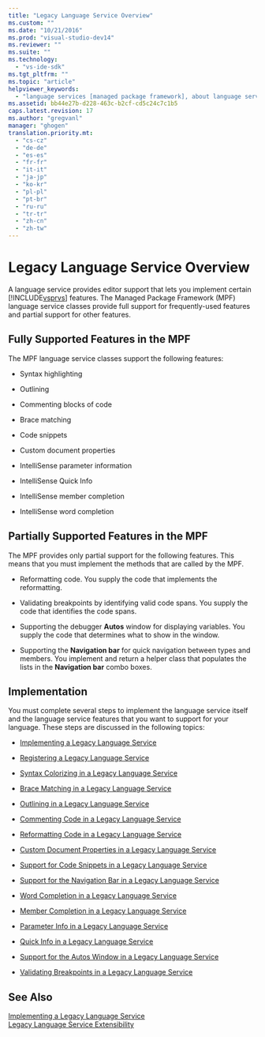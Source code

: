 ```yaml
---
title: "Legacy Language Service Overview"
ms.custom: ""
ms.date: "10/21/2016"
ms.prod: "visual-studio-dev14"
ms.reviewer: ""
ms.suite: ""
ms.technology: 
  - "vs-ide-sdk"
ms.tgt_pltfrm: ""
ms.topic: "article"
helpviewer_keywords: 
  - "language services [managed package framework], about language services"
ms.assetid: bb44e27b-d228-463c-b2cf-cd5c24c7c1b5
caps.latest.revision: 17
ms.author: "gregvanl"
manager: "ghogen"
translation.priority.mt: 
  - "cs-cz"
  - "de-de"
  - "es-es"
  - "fr-fr"
  - "it-it"
  - "ja-jp"
  - "ko-kr"
  - "pl-pl"
  - "pt-br"
  - "ru-ru"
  - "tr-tr"
  - "zh-cn"
  - "zh-tw"
---
```

# Legacy Language Service Overview
A language service provides editor support that lets you implement certain [!INCLUDE[vsprvs](../code-quality/includes/vsprvs_md.md)] features. The Managed Package Framework (MPF) language service classes provide full support for frequently-used features and partial support for other features.  
  
## Fully Supported Features in the MPF  
 The MPF language service classes support the following features:  
  
-   Syntax highlighting  
  
-   Outlining  
  
-   Commenting blocks of code  
  
-   Brace matching  
  
-   Code snippets  
  
-   Custom document properties  
  
-   IntelliSense parameter information  
  
-   IntelliSense Quick Info  
  
-   IntelliSense member completion  
  
-   IntelliSense word completion  
  
## Partially Supported Features in the MPF  
 The MPF provides only partial support for the following features. This means that you must implement the methods that are called by the MPF.  
  
-   Reformatting code. You supply the code that implements the reformatting.  
  
-   Validating breakpoints by identifying valid code spans. You supply the code that identifies the code spans.  
  
-   Supporting the debugger **Autos** window for displaying variables. You supply the code that determines what to show in the window.  
  
-   Supporting the **Navigation bar** for quick navigation between types and members. You implement and return a helper class that populates the lists in the **Navigation bar** combo boxes.  
  
## Implementation  
 You must complete several steps to implement the language service itself and the language service features that you want to support for your language. These steps are discussed in the following topics:  
  
-   [Implementing a Legacy Language Service](../extensibility-internals/implementing-a-legacy-language-service2.md)  
  
-   [Registering a Legacy Language Service](../extensibility-internals/registering-a-legacy-language-service1.md)  
  
-   [Syntax Colorizing in a Legacy Language Service](../extensibility-internals/syntax-colorizing-in-a-legacy-language-service.md)  
  
-   [Brace Matching in a Legacy Language Service](../extensibility-internals/brace-matching-in-a-legacy-language-service.md)  
  
-   [Outlining in a Legacy Language Service](../extensibility-internals/outlining-in-a-legacy-language-service.md)  
  
-   [Commenting Code in a Legacy Language Service](../extensibility-internals/commenting-code-in-a-legacy-language-service.md)  
  
-   [Reformatting Code in a Legacy Language Service](../extensibility-internals/reformatting-code-in-a-legacy-language-service.md)  
  
-   [Custom Document Properties in a Legacy Language Service](../extensibility-internals/custom-document-properties-in-a-legacy-language-service.md)  
  
-   [Support for Code Snippets in a Legacy Language Service](../extensibility-internals/support-for-code-snippets-in-a-legacy-language-service.md)  
  
-   [Support for the Navigation Bar in a Legacy Language Service](../extensibility-internals/support-for-the-navigation-bar-in-a-legacy-language-service.md)  
  
-   [Word Completion in a Legacy Language Service](../extensibility-internals/word-completion-in-a-legacy-language-service.md)  
  
-   [Member Completion in a Legacy Language Service](../extensibility-internals/member-completion-in-a-legacy-language-service.md)  
  
-   [Parameter Info in a Legacy Language Service](../extensibility-internals/parameter-info-in-a-legacy-language-service2.md)  
  
-   [Quick Info in a Legacy Language Service](../extensibility-internals/quick-info-in-a-legacy-language-service.md)  
  
-   [Support for the Autos Window in a Legacy Language Service](../extensibility-internals/support-for-the-autos-window-in-a-legacy-language-service.md)  
  
-   [Validating Breakpoints in a Legacy Language Service](../extensibility-internals/validating-breakpoints-in-a-legacy-language-service.md)  
  
## See Also  
 [Implementing a Legacy Language Service](../extensibility-internals/implementing-a-legacy-language-service1.md)   
 [Legacy Language Service Extensibility](../extensibility-internals/legacy-language-service-extensibility.md)